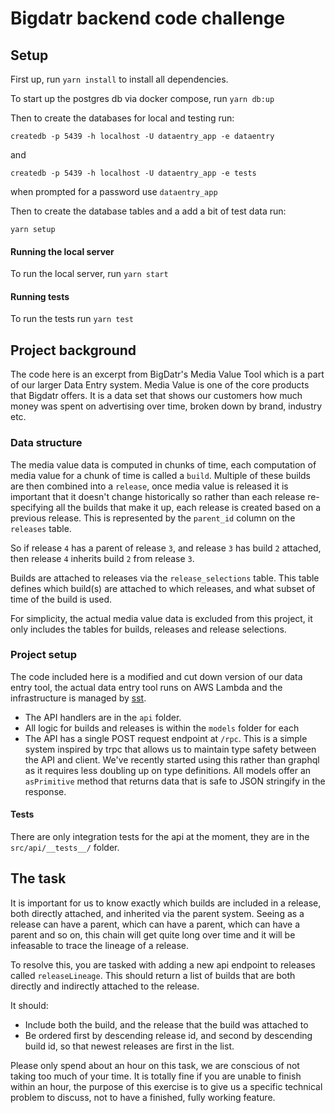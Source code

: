 # Bigdatr backend code challenge

## Setup

First up, run `yarn install` to install all dependencies.

To start up the postgres db via docker compose, run `yarn db:up`

Then to create the databases for local and testing run:

```
createdb -p 5439 -h localhost -U dataentry_app -e dataentry
```

and

```
createdb -p 5439 -h localhost -U dataentry_app -e tests
```

when prompted for a password use `dataentry_app`

Then to create the database tables and a add a bit of test data run:

```
yarn setup
```

#### Running the local server

To run the local server, run `yarn start`

#### Running tests

To run the tests run `yarn test`

## Project background

The code here is an excerpt from BigDatr's Media Value Tool which is a part of our larger Data Entry system.
Media Value is one of the core products that Bigdatr offers. It is a data set that shows our customers how much money was spent on advertising over time, broken down by brand, industry etc.

### Data structure

The media value data is computed in chunks of time, each computation of media value for a chunk of time is called a `build`. Multiple of these builds are then combined into a `release`, once media value is released it is important that it doesn't change historically so rather than each release re-specifying all the builds that make it up, each release is created based on a previous release. This is represented by the `parent_id` column on the `releases` table.

So if release `4` has a parent of release `3`, and release `3` has build `2` attached, then release `4` inherits build `2` from release `3`.

Builds are attached to releases via the `release_selections` table. This table defines which build(s) are attached to which releases, and what subset of time of the build is used.

For simplicity, the actual media value data is excluded from this project, it only includes the tables for builds, releases and release selections.

### Project setup

The code included here is a modified and cut down version of our data entry tool, the actual data entry tool runs on AWS Lambda and the infrastructure is managed by [sst](https://docs.sst.dev/).

-   The API handlers are in the `api` folder.
-   All logic for builds and releases is within the `models` folder for each
-   The API has a single POST request endpoint at `/rpc`. This is a simple system inspired by trpc that allows us to maintain type safety between the API and client. We've recently started using this rather than graphql as it requires less doubling up on type definitions. All models offer an `asPrimitive` method that returns data that is safe to JSON stringify in the response.

#### Tests

There are only integration tests for the api at the moment, they are in the `src/api/__tests__/` folder.

## The task

It is important for us to know exactly which builds are included in a release, both directly attached, and inherited via the parent system. Seeing as a release can have a parent, which can have a parent, which can have a parent and so on, this chain will get quite long over time and it will be infeasable to trace the lineage of a release.

To resolve this, you are tasked with adding a new api endpoint to releases called `releaseLineage`. This should return a list of builds that are both directly and indirectly attached to the release.

It should:

-   Include both the build, and the release that the build was attached to
-   Be ordered first by descending release id, and second by descending build id, so that newest releases are first in the list.

Please only spend about an hour on this task, we are conscious of not taking too much of your time. It is totally fine if you are unable to finish within an hour, the purpose of this exercise is to give us a specific technical problem to discuss, not to have a finished, fully working feature.
